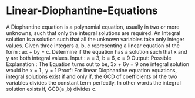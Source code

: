# Linear-Diophantine-Equations
A Diophantine equation is a polynomial equation, usually in two or more unknowns, such that only the integral solutions are required. 
An Integral solution is a solution such that all the unknown variables take only integer values.
Given three integers a, b, c representing a linear equation of the form : ax + by = c. Determine if the equation has a solution such 
that x and y are both integral values.
Input : a = 3, b = 6, c = 9
Output: Possible
Explanation : The Equation turns out to be, 
3x + 6y = 9 one integral solution would be 
x = 1 , y = 1
Proof:
For linear Diophantine equation equations, integral solutions exist if and only if, the GCD of coefficients of the two variables
divides the constant term perfectly. In other words the integral solution exists if, GCD(a ,b) divides c.
